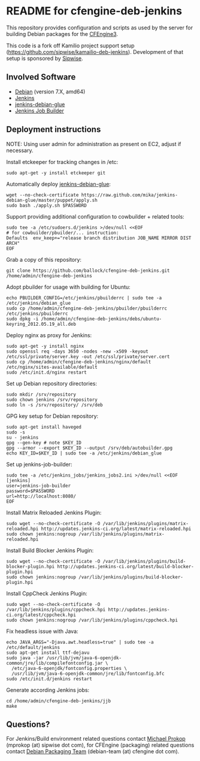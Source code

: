 README for cfengine-deb-jenkins
===============================

This repository provides configuration and scripts as used by the server
for building Debian packages for the [CFEngine3](http://www.cfengine.com/).

This code is a fork off Kamilio project support setup (https://github.com/sipwise/kamailio-deb-jenkins).
Development of that setup is sponsored by [Sipwise](http://www.sipwise.com/).


Involved Software
-----------------

* [Debian](http://www.debian.org/) (version 7.X, amd64)
* [Jenkins](http://jenkins-ci.org/)
* [jenkins-debian-glue](http://jenkins-debian-glue.org/)
* [Jenkins Job Builder](http://ci.openstack.org/jenkins-job-builder/)


Deployment instructions
-----------------------

NOTE: Using user admin for administration as present on EC2, adjust if necessary.

Install etckeeper for tracking changes in /etc:

    sudo apt-get -y install etckeeper git

Automatically deploy [jenkins-debian-glue](http://jenkins-debian-glue.org/):

    wget --no-check-certificate https://raw.github.com/mika/jenkins-debian-glue/master/puppet/apply.sh
    sudo bash ./apply.sh $PASSWORD

Support providing additional configuration to cowbuilder + related tools:

    sudo tee -a /etc/sudoers.d/jenkins >/dev/null <<EOF
    # for cowbuilder/pbuilder/... instruction:
    Defaults  env_keep+="release branch distribution JOB_NAME MIRROR DIST ARCH"
    EOF

Grab a copy of this repository:

    git clone https://github.com/ballock/cfengine-deb-jenkins.git /home/admin/cfengine-deb-jenkins

Adopt pbuilder for usage with building for Ubuntu:

    echo PBUILDER_CONFIG=/etc/jenkins/pbuilderrc | sudo tee -a /etc/jenkins/debian_glue
    sudo cp /home/admin/cfengine-deb-jenkins/pbuilder/pbuilderrc /etc/jenkins/pbuilderrc
    sudo dpkg -i /home/admin/cfengine-deb-jenkins/debs/ubuntu-keyring_2012.05.19_all.deb

Deploy nginx as proxy for Jenkins:

    sudo apt-get -y install nginx
    sudo openssl req -days 3650 -nodes -new -x509 -keyout /etc/ssl/private/server.key -out /etc/ssl/private/server.cert
    sudo cp /home/admin/cfengine-deb-jenkins/nginx/default /etc/nginx/sites-available/default
    sudo /etc/init.d/nginx restart

Set up Debian repository directories:

    sudo mkdir /srv/repository
    sudo chown jenkins /srv/repository
    sudo ln -s /srv/repository/ /srv/deb

GPG key setup for Debian repository:

    sudo apt-get install haveged
    sudo -s
    su - jenkins
    gpg --gen-key # note $KEY_ID
    gpg --armor --export $KEY_ID --output /srv/deb/autobuilder.gpg
    echo KEY_ID=$KEY_ID | sudo tee -a /etc/jenkins/debian_glue

Set up jenkins-job-builder:

    sudo tee -a /etc/jenkins_jobs/jenkins_jobs2.ini >/dev/null <<EOF
    [jenkins]
    user=jenkins-job-builder
    password=$PASSWORD
    url=http://localhost:8080/
    EOF

Install Matrix Reloaded Jenkins Plugin:

    sudo wget --no-check-certificate -O /var/lib/jenkins/plugins/matrix-reloaded.hpi http://updates.jenkins-ci.org/latest/matrix-reloaded.hpi
    sudo chown jenkins:nogroup /var/lib/jenkins/plugins/matrix-reloaded.hpi

Install Build Blocker Jenkins Plugin:

    sudo wget --no-check-certificate -O /var/lib/jenkins/plugins/build-blocker-plugin.hpi http://updates.jenkins-ci.org/latest/build-blocker-plugin.hpi
    sudo chown jenkins:nogroup /var/lib/jenkins/plugins/build-blocker-plugin.hpi

Install CppCheck Jenkins Plugin:

    sudo wget --no-check-certificate -O /var/lib/jenkins/plugins/cppcheck.hpi http://updates.jenkins-ci.org/latest/cppcheck.hpi
    sudo chown jenkins:nogroup /var/lib/jenkins/plugins/cppcheck.hpi

Fix headless issue with Java:

    echo JAVA_ARGS="-Djava.awt.headless=true" | sudo tee -a /etc/default/jenkins
    sudo apt-get install ttf-dejavu
    sudo java -jar /usr/lib/jvm/java-6-openjdk-common/jre/lib/compilefontconfig.jar \
      /etc/java-6-openjdk/fontconfig.properties \
      /usr/lib/jvm/java-6-openjdk-common/jre/lib/fontconfig.bfc
    sudo /etc/init.d/jenkins restart

Generate according Jenkins jobs:

    cd /home/admin/cfengine-deb-jenkins/jjb
    make


Questions?
----------

For Jenkins/Build environment related questions contact [Michael Prokop](https://github.com/mika/) (mprokop (at) sipwise dot com),
for CFEngine (packaging) related questions contact [Debian Packaging Team](https://github.com/Webhuis/Cfengine-debian/) (debian-team (at) cfengine dot com).
